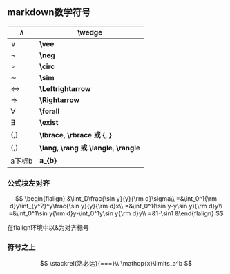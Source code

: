 ## markdown数学符号

| ∧      | \wedge                               |
| ------ | ------------------------------------ |
| ∨      | **\vee**                             |
| ¬      | **\neg**                             |
| ∘      | **\circ**                            |
| ∼      | **\sim**                             |
| ⇔      | **\Leftrightarrow**                  |
| ⇒      | **\Rightarrow**                      |
| ∀      | **\forall**                          |
| ∃      | **\exist**                           |
| {,}    | **\lbrace, \rbrace 或 {, }**         |
| ⟨,⟩    | **\lang, \rang 或 \langle, \rangle** |
| a下标b | **a_{b}**                            |



### 公式块左对齐

$$
\begin{flalign}
&\iint_D\frac{\sin y}{y}{\rm d}\sigma\\
=&\int_0^1{\rm d}y\int_{y^2}^y\frac{\sin y}{y}{\rm d}x\\
=&\int_0^1(\sin y-y\sin y){\rm d}y\\
=&\int_0^1\sin y{\rm d}y-\int_0^1y\sin y{\rm d}y\\
=&1-\sin1
&\end{flalign}
$$

在flalign环境中以&为对齐标号



### 符号之上

$$
\stackrel{洛必达}{===}\\
\mathop{x}\limits_a^b
$$

